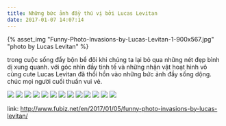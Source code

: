 ```yaml
---
title: Những bức ảnh đầy thú vị bởi Lucas Levitan
date: 2017-01-07 14:07:14
---
```


{% asset_img "Funny-Photo-Invasions-by-Lucas-Levitan-1-900x567.jpg" "photo by Lucas Levitan" %}

trong cuộc sống đầy  bộn bề đôi khi chúng ta lại bỏ qua những nét đẹp bình dị xung quanh. với góc nhìn đầy tinh tế và những nhận vật hoạt hình vô cùng cute  Lucas Levitan đã thổi hồn vào những bức ảnh đầy sống dộng. chúc mọi người cuối thuần vui vẻ.
<!--more-->
![](Funny-Photo-Invasions-by-Lucas-Levitan-2-900x890.jpeg)
![](Funny-Photo-Invasions-by-Lucas-Levitan-3-900x1119.jpeg)
![](Funny-Photo-Invasions-by-Lucas-Levitan-4-900x900.jpeg)
![](Funny-Photo-Invasions-by-Lucas-Levitan-5-900x900.jpeg)
![](Funny-Photo-Invasions-by-Lucas-Levitan-6-900x893.jpeg)
![](Funny-Photo-Invasions-by-Lucas-Levitan-7-900x895.jpeg)
![](Funny-Photo-Invasions-by-Lucas-Levitan-8-900x804.jpeg)
![](Funny-Photo-Invasions-by-Lucas-Levitan-9-900x889.jpeg)
![](Funny-Photo-Invasions-by-Lucas-Levitan-10-900x1026.jpeg)
![](Funny-Photo-Invasions-by-Lucas-Levitan-11-900x900.jpeg)
![](Funny-Photo-Invasions-by-Lucas-Levitan-12-900x900.jpeg)
![](Funny-Photo-Invasions-by-Lucas-Levitan-13-900x814.jpeg)
![](Funny-Photo-Invasions-by-Lucas-Levitan-14-900x900.jpeg)


link: http://www.fubiz.net/en/2017/01/05/funny-photo-invasions-by-lucas-levitan/
